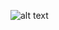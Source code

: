 ![alt text](https://ykl-res.azureedge.net/f0450cc3-653c-4e1f-8168-52f6d2a6a1d2/Wild-Animal-Wallpaper.jpg)

